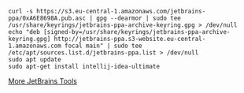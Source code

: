 ```shell
curl -s https://s3.eu-central-1.amazonaws.com/jetbrains-ppa/0xA6E8698A.pub.asc | gpg --dearmor | sudo tee /usr/share/keyrings/jetbrains-ppa-archive-keyring.gpg > /dev/null
echo "deb [signed-by=/usr/share/keyrings/jetbrains-ppa-archive-keyring.gpg] http://jetbrains-ppa.s3-website.eu-central-1.amazonaws.com focal main" | sudo tee /etc/apt/sources.list.d/jetbrains-ppa.list > /dev/null
sudo apt update
sudo apt-get install intellij-idea-ultimate
```

[More JetBrains Tools](https://github.com/JonasGroeger/jetbrains-ppa)